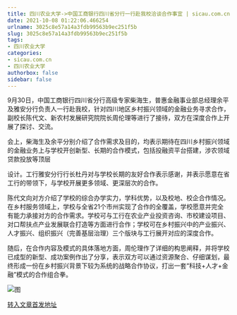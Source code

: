 ```yaml
---
title: 四川农业大学->中国工商银行四川省分行一行赴我校洽谈合作事宜 | sicau.com.cn
date: 2021-10-08 01:22:06.466254
urlname: 3025c8e57a14a3fdb99563b9ec251f5b
slug: 3025c8e57a14a3fdb99563b9ec251f5b
tags: 
- 四川农业大学
categories:
- sicau.com.cn
- 四川农业大学
authorbox: false
sidebar: false
---
```

9月30日，中国工商银行四川省分行高级专家柴海生，普惠金融事业部总经理余平及雅安分行负责人一行赴我校，针对四川地区乡村振兴领域的金融业务寻求合作，副校长陈代文、新农村发展研究院院长周伦理等进行了接待，双方在深度合作上开展了探讨、交流。  

会上，柴海生及余平分别介绍了合作需求及目的，均表示期待在四川乡村振兴领域的金融业务上与学校开创新型、长期的合作模式，包括投融资平台搭建，涉农领域贷款投放等顶层
<!--more-->
设计。工行雅安分行行长杜丹对与学校长期的友好合作表示感谢，并表示愿意在省工行的带领下，与学校开展更多领域、更深层次的合作。

陈代文向对方介绍了学校的综合办学实力，学科优势，以及校地、校企合作情况。在乡村服务领域上，学校与全省21个市州实现了合作的全覆盖，学校愿意并完全有能力承接对方的合作需求。学校可与工行在农业产业投资咨询、市校建设项目、对口帮扶点产业发展联合打造等方面进行合作；学校可在乡村振兴中的产业振兴、人才振兴、组织振兴（完善基层治理）三个版块与工行展开对应的深度合作。

随后，在合作内容及模式的具体落地方面，周伦理作了详细的构思阐释，并将学校已成型的新型、成功案例作出了分享，表示双方可以通过资源聚合、仔细谋划，最终形成一份在乡村振兴背景下较为系统的战略合作协议，打出一套“科技+人才+金融”模式的合作组合拳。

![图](https://news.sicau.edu.cn/__local/E/88/23/7E5266550BC8F02A09BD6F17C8A_15100812_2F7F0.jpg)

[转入文章首发地址](https://news.sicau.edu.cn/info/1078/64825.htm)